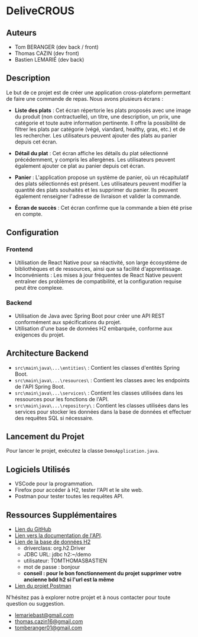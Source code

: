 # DeliveCROUS

## Auteurs
- Tom BERANGER (dev back / front)
- Thomas CAZIN (dev front)
- Bastien LEMARIÉ (dev back)

## Description
Le but de ce projet est de créer une application cross-plateform permettant de faire une commande de repas. Nous avons plusieurs écrans :

- **Liste des plats** : Cet écran répertorie les plats proposés avec une image du produit (non contractuelle), un titre, une description, un prix, une catégorie et toute autre information pertinente. Il offre la possibilité de filtrer les plats par catégorie (végé, viandard, healthy, gras, etc.) et de les rechercher. Les utilisateurs peuvent ajouter des plats au panier depuis cet écran.

- **Détail du plat** : Cet écran affiche les détails du plat sélectionné précédemment, y compris les allergènes. Les utilisateurs peuvent également ajouter ce plat au panier depuis cet écran.

- **Panier** : L'application propose un système de panier, où un récapitulatif des plats sélectionnés est présent. Les utilisateurs peuvent modifier la quantité des plats souhaités et les supprimer du panier. Ils peuvent également renseigner l'adresse de livraison et valider la commande.

- **Écran de succès** : Cet écran confirme que la commande a bien été prise en compte.

## Configuration

### Frontend
- Utilisation de React Native pour sa réactivité, son large écosystème de bibliothèques et de ressources, ainsi que sa facilité d'apprentissage.
- Inconvénients : Les mises à jour fréquentes de React Native peuvent entraîner des problèmes de compatibilité, et la configuration requise peut être complexe.

### Backend
- Utilisation de Java avec Spring Boot pour créer une API REST conformément aux spécifications du projet.
- Utilisation d'une base de données H2 embarquée, conforme aux exigences du projet.

## Architecture Backend
- `src\main\java\...\entities\` : Contient les classes d'entités Spring Boot.
- `src\main\java\...\resources\` : Contient les classes avec les endpoints de l'API Spring Boot.
- `src\main\java\...\services\` : Contient les classes utilisées dans les ressources pour les fonctions de l'API.
- `src\main\java\...\repository\` : Contient les classes utilisées dans les services pour stocker les données dans la base de données et effectuer des requêtes SQL si nécessaire.

## Lancement du Projet
Pour lancer le projet, exécutez la classe `DemoApplication.java`.

## Logiciels Utilisés
- VSCode pour la programmation.
- Firefox pour accéder à H2, tester l'API et le site web.
- Postman pour tester toutes les requêtes API.

## Ressources Supplémentaires
- [Lien du GitHub](https://github.com/orgs/framework-ttb/)
- [Lien vers la documentation de l'API](http://localhost:8080/swagger-ui/index.html#/).
- [Lien de la base de données H2](http://localhost:8080/h2/)
  - driverclass: org.h2.Driver
  - JDBC URL: jdbc h2:~/demo
  - utilisateur: TOMTHOMASBASTIEN
  - mot de passe : bonjour
  - **conseil : pour le bon fonctionnement du projet supprimer votre ancienne bdd h2 si l'url est la même**
- [Lien du projet Postman](https://delivecrous.postman.co/workspace/New-Team-Workspace~26a00c14-d4b7-4683-b4c8-0b008900cf41/collection/29512453-3f0e4334-75a6-41f3-8e50-223888663dac?action=share&creator=29512453)

N'hésitez pas à explorer notre projet et à nous contacter pour toute question ou suggestion.
- lemariebast@gmail.com
- thomas.cazin16@gmail.com
- tomberanger01@gmail.com
